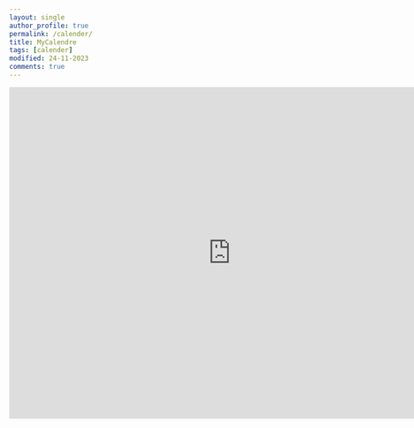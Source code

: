 ```yaml
---
layout: single
author_profile: true
permalink: /calender/
title: MyCalendre
tags: [calender]
modified: 24-11-2023
comments: true
---
```

<iframe src="https://calendar.google.com/calendar/embed?src=ghazal13184%40gmail.com&ctz=Asia%2FTehran" style="border: 0" width="800" height="600" frameborder="0" scrolling="no"></iframe>
